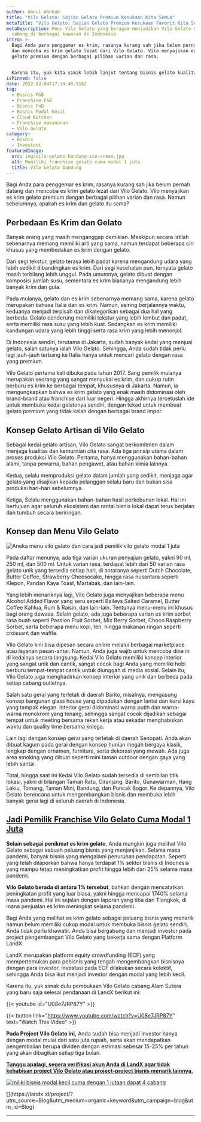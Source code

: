 ```yaml
---
author: Abdul Wahhab
title: "Vilo Gelato: Sajian Gelato Premium Kesukaan Kita Semua"
metaTitle: "Vilo Gelato: Sajian Gelato Premium Kesukaan Favorit Kita Semua"
metaDescription: Menu Vilo Gelato yang beragam menjadikan Vilo Gelato memiliki
  cabang di berbagai kawasan di Indonesia
intro: >-
  Bagi Anda para penggemar es krim, rasanya kurang sah jika belum pernah datang
  dan mencoba es krim gelato lezat dari Vilo Gelato. Vilo menyajikan es krim
  gelato premium dengan berbagai pilihan varian dan rasa. 


  Karena itu, yuk kita simak lebih lanjut tentang bisnis gelato kualitas premium satu ini...
isPinned: false
date: 2022-02-04T17:34:40.916Z
tag:
  - Bisnis F&B
  - Franchise F&B
  - Bisnis FnB
  - Bisnis Modal Kecil
  - Cloud Kitchen
  - Franchise makananan
  - Vilo Gelato
category:
  - Bisnis
  - Investasi
featuredImage:
  src: img/vilo-gelato-bandung-ice-cream.jpg
  alt: Memiliki franchise gelato cuma modal 1 juta
  title: VIlo Gelato bandung
---
```

Bagi Anda para penggemar es krim, rasanya kurang sah jika belum pernah datang dan mencoba es krim gelato lezat dari Vilo Gelato. Vilo menyajikan es krim gelato premium dengan berbagai pilihan varian dan rasa. Namun sebelumnya, apakah es krim dan gelato itu sama?

## Perbedaan Es Krim dan Gelato

Banyak orang yang masih menganggap demikian. Meskipun secara istilah sebenarnya memang memiliki arti yang sama, namun terdapat beberapa ciri khusus yang membedakan es krim dengan gelato.

Dari segi tekstur, gelato terasa lebih padat karena mengandung udara yang lebih sedikit dibandingkan es krim. Dari segi kesehatan pun, ternyata gelato masih terbilang lebih unggul. Pada umumnya, gelato dibuat dengan komposisi jumlah susu, sementara es krim biasanya mengandung lebih banyak krim dan gula.

Pada mulanya, gelato dan es krim sebenarnya memang sama, karena gelato merupakan bahasa Italia dari es krim. Namun, seiring berjalannya waktu, keduanya menjadi terpisah dan dikategorikan sebagai dua hal yang berbeda. Gelato cenderung memiliki tekstur yang lebih lembut dan padat, serta memiliki rasa susu yang lebih kuat. Sedangkan es krim memiliki kandungan udara yang lebih tinggi serta rasa krim yang lebih menonjol.

Di Indonesia sendiri, terutama di Jakarta, sudah banyak kedai yang menjual gelato, salah satunya ialah Vilo Gelato. Sehingga, Anda sudah tidak perlu lagi jauh-jauh terbang ke Italia hanya untuk mencari gelato dengan rasa yang premium.

Vilo Gelato pertama kali dibuka pada tahun 2017. Sang pemilik mulanya merupakan seorang yang sangat menyukai es krim, dan cukup rutin berburu es krim ke berbagai tempat, khususnya di Jakarta. Namun, ia mengungkapkan bahwa es krim gelato yang enak masih didominasi oleh brand-brand atau franchise dari luar negeri. Hingga akhirnya tercetuslah ide untuk membuka kedai gelatonya sendiri, dengan tekad untuk membuat gelato premium yang tidak kalah dengan berbagai brand impor.

## Konsep Gelato Artisan di Vilo Gelato

Sebagai kedai gelato artisan, Vilo Gelato sangat berkomitmen dalam menjaga kualitas dan kemurnian cita rasa. Ada tiga prinsip utama dalam proses produksi Vilo Gelato. Pertama, hanya menggunakan bahan-bahan alami, tanpa pewarna, bahan pengawet, atau bahan kimia lainnya. 

Kedua, selalu memproduksi gelato dalam jumlah yang sedikit, menjaga agar gelato yang disajikan kepada pelanggan selalu baru dan bukan sisa produksi hari-hari sebelumnya. 

Ketiga, Selalu menggunakan bahan-bahan hasil perkebunan lokal. Hal ini bertujuan agar seluruh ekosistem dan rantai bisnis lokal dapat terus berjalan dan tumbuh secara beriringan.

## Konsep dan Menu Vilo Gelato

![Aneka menu vilo gelato dan cara jadi pemilik vilo gelato modal 1 juta](https://media.discordapp.net/attachments/913743599844343808/939223361769316362/Menu_vilo_gelato.png "Menu Vilo Gelato")

Pada daftar menunya, ada tiga varian ukuran penyajian gelato, yakni 90 ml, 250 ml, dan 500 ml. Untuk varian rasa, terdapat lebih dari 50 varian rasa gelato unik yang tersedia setiap hari, di antaranya seperti Dutch Chocolate, Butter Coffee, Strawberry Cheesecake, hingga rasa nusantara seperti Klepon, Pandan Kaya Toast, Martabak, dan lain-lain. 

Yang lebih menariknya lagi, Vilo Gelato juga menyajikan beberapa menu Alcohol Added Flavor yang seru seperti Baileys Salted Caramel, Butter Coffee Kahlua, Rum & Raisin, dan lain-lain. Tentunya menu-menu ini khusus bagi orang dewasa. Selain gelato, ada juga beberapa varian es krim sorbet rasa buah seperti Passion Fruit Sorbet, Mix Berry Sorbet, Choco Raspberry Sorbet, serta beberapa menu kopi, teh, hingga makanan ringan seperti croissant dan waffle.

Vilo Gelato kini bisa dipesan secara online melalui berbagai marketplace atau layanan pesan-antar. Namun, Anda juga wajib untuk mencoba dine in di kedainya secara langsung. Kedai Vilo Gelato memiliki konsep interior yang sangat unik dan cantik, sangat cocok bagi Anda yang memiliki hobi berburu tempat-tempat cantik untuk diunggah di media sosial. Selain itu, Vilo Gelato juga menghadirkan konsep interior yang unik dan berbeda pada setiap cabang outletnya.

Salah satu gerai yang terletak di daerah Barito, misalnya, mengusung konsep bangunan glass house yang dipadukan dengan lantai dan kursi kayu yang tampak elegan. Interior gerai didominasi warna putih dan warna-warna monokrom yang tenang, sehingga sangat cocok dijadikan sebagai tempat untuk meeting bersama rekan kerja atau sekadar menghabiskan waktu dan quality time bersama kolega.

Lain lagi dengan konsep gerai yang terletak di daerah Senopati. Anda akan dibuat kagum pada gerai dengan konsep hunian megah bergaya klasik, lengkap dengan ornamen, furniture, serta dekorasi yang mewah. Ada juga area smoking yang dibuat seperti mini taman outdoor dengan gaya yang lebih santai.

Total, hingga saat ini Kedai Vilo Gelato sudah tersedia di sembilan titik lokasi, yakni di bilangan Taman Ratu, Ciranjang, Barito, Gunawarman, Hang Lekiu, Tomang, Taman Mini, Bandung, dan Puncak Bogor. Ke depannya, Vilo Gelato berencana untuk mengembangkan bisnis dan membuka lebih banyak gerai lagi di seluruh daerah di Indonesia.

## [Jadi Pemilik Franchise Vilo Gelato Cuma Modal 1 Juta](https://app.landx.id/?utm_source=Organic+Page&utm_medium=Content+Blog&utm_campaign=BlogLandX&utm_id=Blog)

**Selain sebagai penikmat es krim gelato**, Anda mungkin juga melihat Vilo Gelato sebagai sebuah peluang bisnis yang menjanjikan. Selama masa pandemi, banyak bisnis yang mengalami penurunan pendapatan. Seperti yang telah dilaporkan bahwa hanya terdapat 1% sektor bisnis di Indonesia yang mampu tetap meningkatkan profit hingga lebih dari 25% selama masa pandemi.

**Vilo Gelato berada di antara 1% tersebut**, bahkan dengan mencatatkan peningkatan profit yang luar biasa, yakni hingga mencapai 1740% selama masa pandemi. Hal ini sejalan dengan laporan yang tiba dari Tiongkok, di mana penjualan es krim meningkat selama pandemi.

Bagi Anda yang melihat es krim gelato sebagai peluang bisnis yang menarik namun belum memiliki cukup modal untuk membuka bisnis gelato sendiri, Anda tidak perlu khawatir. Anda bisa bergabung dan menjadi investor pada project pengembangan Vilo Gelato yang bekerja sama dengan Platform LandX.

LandX merupakan platform equity crowdfunding (ECF) yang mempertemukan para pebisnis yang tengah mengembangkan bisnisnya dengan para investor. Investasi pada ECF dilakukan secara kolektif, sehingga Anda bisa ikut menjadi investor dengan modal yang lebih kecil. 

Karena itu, yuk simak dulu pembukaan Vilo Gelato cabang Alam Sutera yang baru saja selesai pendanaan di LandX berikut ini: 

{{< youtube id="U08e7JRP87Y" >}} 

{{< button link="https://www.youtube.com/watch?v=U08e7JRP87Y" text="Watch This Video" >}}

**Pada Project Vilo Gelato ini,** Anda sudah bisa menjadi investor hanya dengan modal mulai dari satu juta rupiah, serta akan mendapatkan pengembalian berupa dividen dengan estimasi sebesar 15-25% per tahun yang akan dibagikan setiap tiga bulan.

**[Tunggu apalagi, segera verifikasi akun Anda di LandX agar tidak kehabisan project Vilo Gelato atau project-project bisnis menarik lainnya.](https://app.landx.id/?utm_source=Organic+Page&utm_medium=Content+Blog&utm_campaign=BlogLandX&utm_id=Blog)**

<!--StartFragment-->

[![miliki bisnis modal kecil cuma dengan 1 jutaan dapat 4 cabang ](https://accountgram-production.sfo2.cdn.digitaloceanspaces.com/landx_ghost/2021/11/jadi-owner-bisnis-hanya-1-jutaan-dengan-cuan-yang-sangat-menjanjikan.png)](https://app.landx.id/?utm_source=Organic+Page&utm_medium=Content+Blog&utm_campaign=BlogLandX&utm_id=Blog)

<!--EndFragment-->[](https://landx.id/project/?utm_source=Blog&utm_medium=organic+keyword&utm_campaign=blog&utm_id=Blog)



- - -